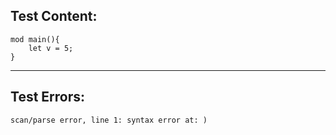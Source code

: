 
Test Content: 
-------------------------
```
mod main(){
    let v = 5;
}
```
------------------------

Test Errors:
-------------------------
```
scan/parse error, line 1: syntax error at: )
```

